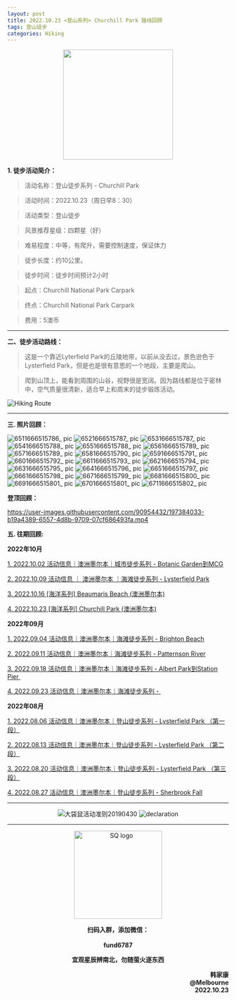 ```yaml
---
layout: post
title: 2022.10.23 <登山系列> Churchill Park 路线回顾
tags: 登山徒步
categories: Hiking
---
```

<p align="center">
  <img width="250" src="https://user-images.githubusercontent.com/90954432/197183769-043b3cce-ffc5-439d-b355-fc227af37705.jpeg">
</p>

**1. 徒步活动简介：**

> 活动名称：登山徒步系列 - Churchill Park

> 活动时间：2022.10.23（周日早8：30）

> 活动类型：登山徒步

> 风景推荐星级：四颗星（好）

> 难易程度：中等，有爬升，需要控制速度，保证体力

> 徒步长度：约10公里。

> 徒步时间：徒步时间预计2小时

> 起点：Churchill National Park Carpark

> 终点：Churchill National Park Carpark

> 费用：5澳币

---

**二、徒步活动路线：**

> 这是一个靠近Lyterfield Park的丘陵地带，以前从没去过，景色逊色于Lysterfield Park，但是也是很有意思的一个地段，主要是爬山。

> 爬到山顶上，能看到周围的山谷，视野很是宽阔。因为路线都是位于密林中，空气质量很清新，适合早上和周末的徒步锻炼活动。

![Hiking Route](https://user-images.githubusercontent.com/90954432/197325605-82c56c4a-5c3f-4eb0-b356-8da5d73d697f.jpg)

---

**三. 照片回顾：**

![6511666515786_ pic](https://user-images.githubusercontent.com/90954432/197383943-b8f7595c-cf5a-4004-892a-bab524935302.jpg)
![6521666515787_ pic](https://user-images.githubusercontent.com/90954432/197383951-dfb5808f-fe34-44ce-8afd-1f94e9942755.jpg)
![6531666515787_ pic](https://user-images.githubusercontent.com/90954432/197383954-b9ff45af-8089-4cee-ba50-ab28c56d5a7c.jpg)
![6541666515788_ pic](https://user-images.githubusercontent.com/90954432/197383956-212002b9-9f38-4f4f-bd0e-c79462150028.jpg)
![6551666515788_ pic](https://user-images.githubusercontent.com/90954432/197383958-8b3130f1-6e83-42cd-ac4f-78389723b927.jpg)
![6561666515789_ pic](https://user-images.githubusercontent.com/90954432/197383959-2c06ba6c-1568-4ff6-975d-52295485fbad.jpg)
![6571666515789_ pic](https://user-images.githubusercontent.com/90954432/197383960-149a4e59-7669-4b8b-8cf6-2aa3d9d4de28.jpg)
![6581666515790_ pic](https://user-images.githubusercontent.com/90954432/197383964-5d9f3974-a1f7-433a-85a7-dec8e422b89f.jpg)
![6591666515791_ pic](https://user-images.githubusercontent.com/90954432/197383966-4ef75aec-bc37-431d-b78a-9acb4abb7d0d.jpg)
![6601666515792_ pic](https://user-images.githubusercontent.com/90954432/197383968-a6b3e181-2926-4378-a17c-d7eaaab5f63f.jpg)
![6611666515793_ pic](https://user-images.githubusercontent.com/90954432/197383971-b81093e5-ca24-4226-a621-b6cd3c7c8326.jpg)
![6621666515794_ pic](https://user-images.githubusercontent.com/90954432/197383972-c7e65e7d-ea26-4365-bc59-176764579e31.jpg)
![6631666515795_ pic](https://user-images.githubusercontent.com/90954432/197383973-e5aaf0d4-c886-444a-acd3-3550d17d97b0.jpg)
![6641666515796_ pic](https://user-images.githubusercontent.com/90954432/197383975-3c5c346c-cfee-44c3-887b-512833aa9732.jpg)
![6651666515797_ pic](https://user-images.githubusercontent.com/90954432/197383978-63ed97c5-2e05-4f42-862f-9dfaffee0e63.jpg)
![6661666515798_ pic](https://user-images.githubusercontent.com/90954432/197383979-0f1dee88-8bb0-4a1a-9d10-d1ca1ea574d7.jpg)
![6671666515799_ pic](https://user-images.githubusercontent.com/90954432/197383980-10db4a60-2234-43f7-8e06-a431f48134d4.jpg)
![6681666515800_ pic](https://user-images.githubusercontent.com/90954432/197383982-bf46c62a-7cea-4b87-bb91-aa78d3da3cb7.jpg)
![6691666515801_ pic](https://user-images.githubusercontent.com/90954432/197383984-691da3df-f5e9-4e08-ac35-1c9c430a9fba.jpg)
![6701666515801_ pic](https://user-images.githubusercontent.com/90954432/197383987-088abc7b-8926-4f91-8f44-b5ef1e526632.jpg)
![6711666515802_ pic](https://user-images.githubusercontent.com/90954432/197383990-d53b0176-e8e1-4d95-a356-f003693842c7.jpg)

**登顶回顾：**

https://user-images.githubusercontent.com/90954432/197384033-b19a4389-6557-4d8b-9709-07cf686493fa.mp4

<p style="center"><strong>五. 往期回顾:</strong></p>

**2022年10月**

[1. 2022.10.02 活动信息｜澳洲墨尔本｜城市徒步系列 - Botanic Garden到MCG](http://mp.weixin.qq.com/s?__biz=MzUxOTkxNjMwOA==&mid=2247484978&idx=1&sn=ed5136a1de4c66e2b13caea309ebb671&chksm=f9f31849ce84915fcc661481be2e4f021e4929eea9809e1e76e5d5bcb7be9de2da93369bdbbc&scene=21#wechat_redirect) 

[2. 2022.10.09 活动信息 ｜ 澳洲墨尔本 ｜海滩徒步系列 - Lysterfield Park](http://mp.weixin.qq.com/s?__biz=MzUxOTkxNjMwOA==&mid=2247485002&idx=1&sn=bbd47773ef48aaa6c63583dbb5efd88c&chksm=f9f31831ce849127d1a1f4dae22a577972e7fadcefa2182df92c0480116aa26773c8241231fe&scene=21#wechat_redirect) 

[3. 2022.10.16 [海洋系列] Beaumaris Beach (澳洲墨尔本)](https://2808118.github.io/myhike/hiking/2022/10/16/海洋系列-Beamauris-Beach.html)

[4. 2022.10.23 [海洋系列] Churchill Park (澳洲墨尔本)](https://2808118.github.io/myhike/hiking/2022/10/16/海洋系列-Beamauris-Beach.html)

**2022年09月**

 [1. 2022.09.04 活动信息｜澳洲墨尔本｜海滩徒步系列 - Brighton Beach](http://mp.weixin.qq.com/s?__biz=MzUxOTkxNjMwOA==&mid=2247484887&idx=1&sn=0ac1c26615f42f2a8bfa5de6650e3f2d&chksm=f9f31bacce8492ba566188217e312eb29b93f333f2b650b313fba42171b23d0ea55c531fa0f0&scene=21#wechat_redirect) 

 [2. 2022.09.11 活动信息｜澳洲墨尔本｜海滩徒步系列 - Patternson River](http://mp.weixin.qq.com/s?__biz=MzUxOTkxNjMwOA==&mid=2247484911&idx=1&sn=78d7a051c7150c107acc5724620e7d0c&chksm=f9f31b94ce84928293f3fce04622c391b0e2123edd17e96a6a3121da2f8dc8bcfede5f58c282&scene=21#wechat_redirect) 

 [3. 2022.09.18 活动信息｜澳洲墨尔本｜海滩徒步系列 - Albert Park到Station Pier ](http://mp.weixin.qq.com/s?__biz=MzUxOTkxNjMwOA==&mid=2247484932&idx=1&sn=ca58606ae0c386a7b02e8d8dd2d00980&chksm=f9f3187fce84916931f9254bd5887992e0399a27b5e3ec575fc4faeaa387e3255c17dde78012&scene=21#wechat_redirect) 

[4. 2022.09.23 活动信息｜澳洲墨尔本｜海滩徒步系列 - ](http://mp.weixin.qq.com/s?__biz=MzUxOTkxNjMwOA==&mid=2247484955&idx=1&sn=8332e3ba1528657ddd38b4ef9629e32d&chksm=f9f31860ce8491765247027b6ff8deaae1e239dfcfc877ae91a7602053489afdca6f304932aa&scene=21#wechat_redirect) 

**2022年08月**

 [1. 2022.08.06 活动信息｜澳洲墨尔本｜登山徒步系列 - Lysterfield Park （第一段）](http://mp.weixin.qq.com/s?__biz=MzUxOTkxNjMwOA==&mid=2247484786&idx=1&sn=f9dfc1ab1e56f1a4957eafd48a376445&chksm=f9f31b09ce84921ff5ee7ff9603eaa6bb8cb9b99d3fe26efc7213087d378c6ac04d5eae16c95&scene=21#wechat_redirect) 

 [2. 2022.08.13 活动信息｜澳洲墨尔本｜登山徒步系列 - Lysterfield Park （第二段）](http://mp.weixin.qq.com/s?__biz=MzUxOTkxNjMwOA==&mid=2247484789&idx=1&sn=571d9139128d3f20b9173a9f7463bb1a&chksm=f9f31b0ece84921855520d95cbbd5bc3029aac54ba8b4d63b140d29a7de09b81895a1e97880a&scene=21#wechat_redirect) 

 [3. 2022.08.20 活动信息｜澳洲墨尔本｜登山徒步系列 - Lysterfield Park （第三段）](http://mp.weixin.qq.com/s?__biz=MzUxOTkxNjMwOA==&mid=2247484826&idx=1&sn=7425850bff3e7334520e921389ef671c&chksm=f9f31be1ce8492f76d9b95fbcf946856da969682802d87aa0d0a72c3f76c28e4d9d18d5c2e9d&scene=21#wechat_redirect) 

 [4. 2022.08.27 活动信息｜澳洲墨尔本｜登山徒步系列 - Sherbrook Fall](http://mp.weixin.qq.com/s?__biz=MzUxOTkxNjMwOA==&mid=2247484859&idx=1&sn=70e596e4b91c9efe09e97136aa120efe&chksm=f9f31bc0ce8492d66b9c238f4bd299a2e41f9aadfcbd155b01b77f521229ef12aaf755f46504&scene=21#wechat_redirect) 

---

<p align="center">
  <img alt="大袋鼠活动准则20190430" src="https://user-images.githubusercontent.com/90954432/197184791-50268d4a-839c-42a5-b42f-957043f80b9d.png">
  <img src="https://user-images.githubusercontent.com/90954432/197324665-50cd9f62-c0ab-43f9-9af6-cb9b86d9ff70.png" alt="declaration">
</p>

---

<p align="center">
  <img width="200" src="https://user-images.githubusercontent.com/90954432/197332354-e65465c3-5a13-4bf3-b311-cd253cb89349.jpeg" alt="SQ logo">
</p>

<p align="center">
  <strong>扫码入群，添加微信：</strong>
  <br>
  <br>
  <strong>fund6787</strong>
</p>

<p align="center">
  <strong>宜观星辰辨南北，勿随萤火逐东西</strong>
</p>

<p align="right">
  <strong>韩家康</strong>
  <br>
  <strong>@Melbourne</strong>
  <br>
  <strong>2022.10.23</strong>
</p>
